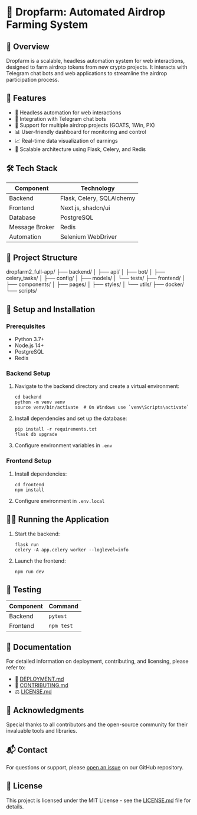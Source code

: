 # 🌱 Dropfarm: Automated Airdrop Farming System


## 📌 Overview


Dropfarm is a scalable, headless automation system for web interactions, designed to farm airdrop tokens from new crypto projects. It interacts with Telegram chat bots and web applications to streamline the airdrop participation process.



## 🚀 Features


- 🤖 Headless automation for web interactions
- 💬 Integration with Telegram chat bots
- 🔗 Support for multiple airdrop projects (GOATS, 1Win, PX)
- 📊 User-friendly dashboard for monitoring and control
- 📈 Real-time data visualization of earnings
- 🔧 Scalable architecture using Flask, Celery, and Redis



## 🛠 Tech Stack


| Component | Technology |
|-----------|------------|
| Backend   | Flask, Celery, SQLAlchemy |
| Frontend  | Next.js, shadcn/ui |
| Database  | PostgreSQL |
| Message Broker | Redis |
| Automation | Selenium WebDriver |



## 📁 Project Structure


dropfarm2_full-app/
├── backend/
│ ├── api/
│ ├── bot/
│ ├── celery_tasks/
│ ├── config/
│ ├── models/
│ └── tests/
├── frontend/
│ ├── components/
│ ├── pages/
│ ├── styles/
│ └── utils/
├── docker/
└── scripts/



## 🚀 Setup and Installation


### Prerequisites

- Python 3.7+
- Node.js 14+
- PostgreSQL
- Redis



### Backend Setup

1. Navigate to the backend directory and create a virtual environment:
   ```
   cd backend
   python -m venv venv
   source venv/bin/activate  # On Windows use `venv\Scripts\activate`
   ```

2. Install dependencies and set up the database:
   ```
   pip install -r requirements.txt
   flask db upgrade
   ```

3. Configure environment variables in `.env`



### Frontend Setup


1. Install dependencies:
   ```
   cd frontend
   npm install
   ```

2. Configure environment in `.env.local`



## 🏃‍♂️ Running the Application


1. Start the backend:
   ```
   flask run
   celery -A app.celery worker --loglevel=info
   ```

2. Launch the frontend:
   ```
   npm run dev
   ```


## 🧪 Testing



| Component | Command |
|-----------|---------|
| Backend   | `pytest` |
| Frontend  | `npm test` |



## 📘 Documentation


For detailed information on deployment, contributing, and licensing, please refer to:

- 📄 [DEPLOYMENT.md](./DEPLOYMENT.md)
- 👥 [CONTRIBUTING.md](./CONTRIBUTING.md)
- ⚖️ [LICENSE.md](./LICENSE.md)



## 🙏 Acknowledgments


Special thanks to all contributors and the open-source community for their invaluable tools and libraries.



## 📬 Contact



For questions or support, please [open an issue](https://github.com/desperad0s/dropfarm/issues) on our GitHub repository.



## 📜 License



This project is licensed under the MIT License - see the [LICENSE.md](LICENSE.md) file for details.